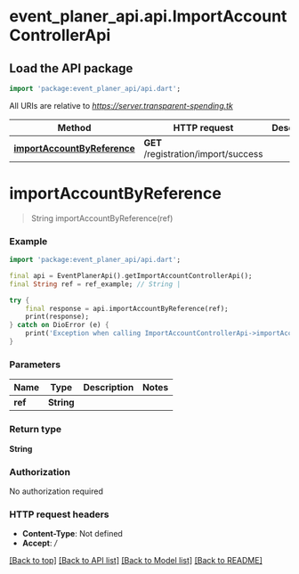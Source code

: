 # event_planer_api.api.ImportAccountControllerApi

## Load the API package
```dart
import 'package:event_planer_api/api.dart';
```

All URIs are relative to *https://server.transparent-spending.tk*

Method | HTTP request | Description
------------- | ------------- | -------------
[**importAccountByReference**](ImportAccountControllerApi.md#importaccountbyreference) | **GET** /registration/import/success | 


# **importAccountByReference**
> String importAccountByReference(ref)



### Example
```dart
import 'package:event_planer_api/api.dart';

final api = EventPlanerApi().getImportAccountControllerApi();
final String ref = ref_example; // String | 

try {
    final response = api.importAccountByReference(ref);
    print(response);
} catch on DioError (e) {
    print('Exception when calling ImportAccountControllerApi->importAccountByReference: $e\n');
}
```

### Parameters

Name | Type | Description  | Notes
------------- | ------------- | ------------- | -------------
 **ref** | **String**|  | 

### Return type

**String**

### Authorization

No authorization required

### HTTP request headers

 - **Content-Type**: Not defined
 - **Accept**: */*

[[Back to top]](#) [[Back to API list]](../README.md#documentation-for-api-endpoints) [[Back to Model list]](../README.md#documentation-for-models) [[Back to README]](../README.md)

